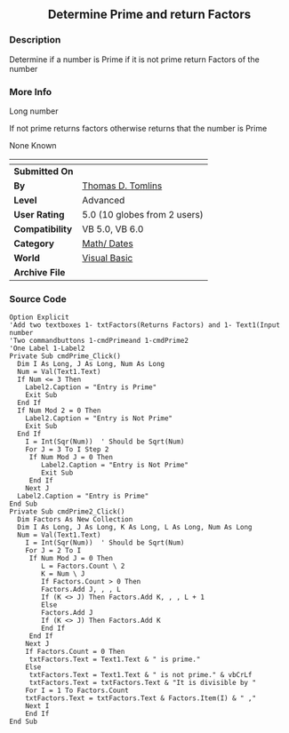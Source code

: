﻿<div align="center">

## Determine Prime and return Factors


</div>

### Description

Determine if a number is Prime if it is not prime return Factors of the number
 
### More Info
 
Long number

If not prime returns factors otherwise returns that the number is Prime

None Known


<span>             |<span>
---                |---
**Submitted On**   |
**By**             |[Thomas D\. Tomlins](https://github.com/Planet-Source-Code/PSCIndex/blob/master/ByAuthor/thomas-d-tomlins.md)
**Level**          |Advanced
**User Rating**    |5.0 (10 globes from 2 users)
**Compatibility**  |VB 5\.0, VB 6\.0
**Category**       |[Math/ Dates](https://github.com/Planet-Source-Code/PSCIndex/blob/master/ByCategory/math-dates__1-37.md)
**World**          |[Visual Basic](https://github.com/Planet-Source-Code/PSCIndex/blob/master/ByWorld/visual-basic.md)
**Archive File**   |[](https://github.com/Planet-Source-Code/thomas-d-tomlins-determine-prime-and-return-factors__1-7720/archive/master.zip)





### Source Code

```
Option Explicit
'Add two textboxes 1- txtFactors(Returns Factors) and 1- Text1(Input number
'Two commandbuttons 1-cmdPrimeand 1-cmdPrime2
'One Label 1-Label2
Private Sub cmdPrime_Click()
  Dim I As Long, J As Long, Num As Long
  Num = Val(Text1.Text)
  If Num <= 3 Then
    Label2.Caption = "Entry is Prime"
    Exit Sub
  End If
  If Num Mod 2 = 0 Then
    Label2.Caption = "Entry is Not Prime"
    Exit Sub
  End If
    I = Int(Sqr(Num))  ' Should be Sqrt(Num)
    For J = 3 To I Step 2
     If Num Mod J = 0 Then
        Label2.Caption = "Entry is Not Prime"
        Exit Sub
     End If
    Next J
  Label2.Caption = "Entry is Prime"
End Sub
Private Sub cmdPrime2_Click()
  Dim Factors As New Collection
  Dim I As Long, J As Long, K As Long, L As Long, Num As Long
  Num = Val(Text1.Text)
    I = Int(Sqr(Num))  ' Should be Sqrt(Num)
    For J = 2 To I
     If Num Mod J = 0 Then
        L = Factors.Count \ 2
        K = Num \ J
        If Factors.Count > 0 Then
        Factors.Add J, , , L
        If (K <> J) Then Factors.Add K, , , L + 1
        Else
        Factors.Add J
        If (K <> J) Then Factors.Add K
        End If
     End If
    Next J
    If Factors.Count = 0 Then
     txtFactors.Text = Text1.Text & " is prime."
    Else
     txtFactors.Text = Text1.Text & " is not prime." & vbCrLf
     txtFactors.Text = txtFactors.Text & "It is divisible by "
    For I = 1 To Factors.Count
    txtFactors.Text = txtFactors.Text & Factors.Item(I) & " ,"
    Next I
    End If
End Sub
```

